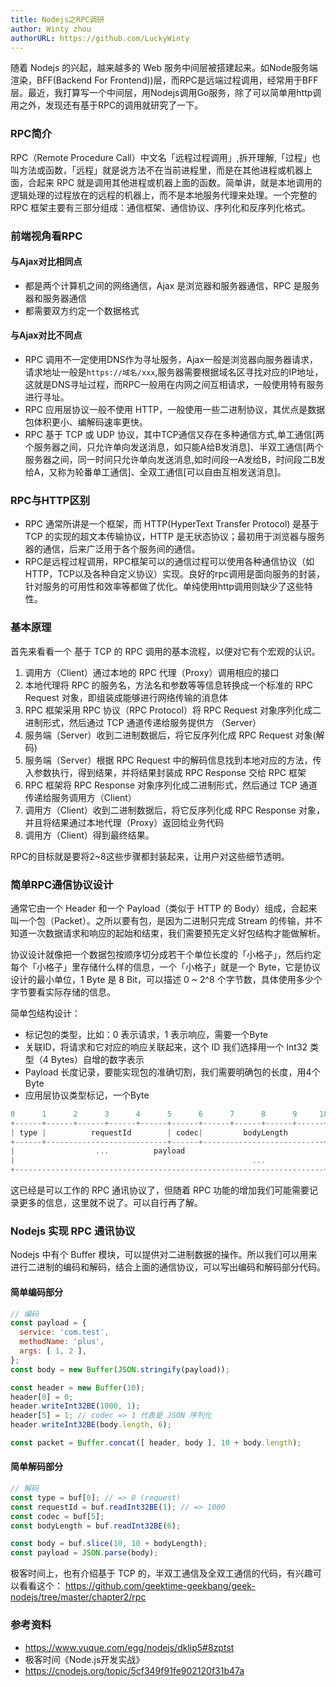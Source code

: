 ```yaml
---
title: Nodejs之RPC调研
author: Winty zhou
authorURL: https://github.com/LuckyWinty
---
```


随着 Nodejs 的兴起，越来越多的 Web 服务中间层被搭建起来。如Node服务端渲染，BFF(Backend For Frontend))层，而RPC是远端过程调用，经常用于BFF层。最近，我打算写一个中间层，用Nodejs调用Go服务，除了可以简单用http调用之外，发现还有基于RPC的调用就研究了一下。
<!--truncate-->
### RPC简介
RPC（Remote Procedure Call）中文名「远程过程调用」,拆开理解,「过程」也叫方法或函数，「远程」就是说方法不在当前进程里，而是在其他进程或机器上面，合起来 RPC 就是调用其他进程或机器上面的函数。简单讲，就是本地调用的逻辑处理的过程放在的远程的机器上，而不是本地服务代理来处理。一个完整的 RPC 框架主要有三部分组成：通信框架、通信协议、序列化和反序列化格式。

### 前端视角看RPC
#### 与Ajax对比相同点
+ 都是两个计算机之间的网络通信，Ajax 是浏览器和服务器通信，RPC 是服务器和服务器通信
+ 都需要双方约定一个数据格式
#### 与Ajax对比不同点
+ RPC 调用不一定使用DNS作为寻址服务，Ajax一般是浏览器向服务器请求，请求地址一般是`https://域名/xxx`,服务器需要根据域名区寻找对应的IP地址，这就是DNS寻址过程，而RPC一般用在内网之间互相请求，一般使用特有服务进行寻址。
+ RPC 应用层协议一般不使用 HTTP，一般使用一些二进制协议，其优点是数据包体积更小、编解码速率更快。
+ RPC 基于 TCP 或 UDP 协议，其中TCP通信又存在多种通信方式,单工通信[两个服务器之间，只允许单向发送消息，如只能A给B发消息]、半双工通信[两个服务器之间，同一时间只允许单向发送消息,如时间段一A发给B，时间段二B发给A，又称为轮番单工通信]、全双工通信[可以自由互相发送消息]。

### RPC与HTTP区别
+ RPC 通常所讲是一个框架，而 HTTP(HyperText Transfer Protocol) 是基于 TCP 的实现的超文本传输协议，HTTP 是无状态协议；最初用于浏览器与服务器的通信，后来广泛用于各个服务间的通信。
+ RPC是远程过程调用，RPC框架可以的通信过程可以使用各种通信协议（如 HTTP，TCP以及各种自定义协议）实现。良好的rpc调用是面向服务的封装，针对服务的可用性和效率等都做了优化。单纯使用http调用则缺少了这些特性。
### 基本原理
首先来看看一个 基于 TCP 的 RPC 调用的基本流程，以便对它有个宏观的认识。

1. 调用方（Client）通过本地的 RPC 代理（Proxy）调用相应的接口
2. 本地代理将 RPC 的服务名，方法名和参数等等信息转换成一个标准的 RPC Request 对象，即组装成能够进行网络传输的消息体
3. RPC 框架采用 RPC 协议（RPC Protocol）将 RPC Request 对象序列化成二进制形式，然后通过 TCP 通道传递给服务提供方 （Server）
4. 服务端（Server）收到二进制数据后，将它反序列化成 RPC Request 对象(解码)
5. 服务端（Server）根据 RPC Request 中的解码信息找到本地对应的方法，传入参数执行，得到结果，并将结果封装成 RPC Response 交给 RPC 框架
6. RPC 框架将 RPC Response 对象序列化成二进制形式，然后通过 TCP 通道传递给服务调用方（Client）
7. 调用方（Client）收到二进制数据后，将它反序列化成 RPC Response 对象，并且将结果通过本地代理（Proxy）返回给业务代码
8. 调用方（Client）得到最终结果。

RPC的目标就是要将2~8这些步骤都封装起来，让用户对这些细节透明。
### 简单RPC通信协议设计
通常它由一个 Header 和一个 Payload（类似于 HTTP 的 Body）组成，合起来叫一个包（Packet）。之所以要有包，是因为二进制只完成 Stream 的传输，并不知道一次数据请求和响应的起始和结束，我们需要预先定义好包结构才能做解析。

协议设计就像把一个数据包按顺序切分成若干个单位长度的「小格子」，然后约定每个「小格子」里存储什么样的信息，一个「小格子」就是一个 Byte，它是协议设计的最小单位，1 Byte 是 8 Bit，可以描述 0 ~ 2^8 个字节数，具体使用多少个字节要看实际存储的信息。

简单包结构设计：
+ 标记包的类型，比如：0 表示请求，1 表示响应，需要一个Byte
+ 关联ID，将请求和它对应的响应关联起来，这个 ID 我们选择用一个 Int32 类型（4 Bytes）自增的数字表示
+ Payload 长度记录，要能实现包的准确切割，我们需要明确包的长度，用4个Byte
+ 应用层协议类型标记，一个Byte

```js
0      1      2      3      4      5      6      7      8      9     10
+------+------+------+------+------+------+------+------+------+------+
| type |          requestId        | codec|         bodyLength        |
+------+---------------------------+------+---------------------------+
|                  ...          payload                               |
|                                                     ...             |
+---------------------------------------------------------------------+
```
这已经是可以工作的 RPC 通讯协议了，但随着 RPC 功能的增加我们可能需要记录更多的信息，这里就不说了。可以自行再了解。
### Nodejs 实现 RPC 通讯协议
Nodejs 中有个 Buffer 模块，可以提供对二进制数据的操作。所以我们可以用来进行二进制的编码和解码，结合上面的通信协议，可以写出编码和解码部分代码。
#### 简单编码部分
```js
// 编码
const payload = {
  service: 'com.test',
  methodName: 'plus',
  args: [ 1, 2 ],
};
const body = new Buffer(JSON.stringify(payload));

const header = new Buffer(10);
header[0] = 0;
header.writeInt32BE(1000, 1);
header[5] = 1; // codec => 1 代表是 JSON 序列化
header.writeInt32BE(body.length, 6);

const packet = Buffer.concat([ header, body ], 10 + body.length);
```
#### 简单解码部分
```js
// 解码
const type = buf[0]; // => 0 (request)
const requestId = buf.readInt32BE(1); // => 1000
const codec = buf[5];
const bodyLength = buf.readInt32BE(6);

const body = buf.slice(10, 10 + bodyLength);
const payload = JSON.parse(body);
```

极客时间上，也有介绍基于 TCP 的，半双工通信及全双工通信的代码，有兴趣可以看看这个：
https://github.com/geektime-geekbang/geek-nodejs/tree/master/chapter2/rpc

### 参考资料
+ https://www.yuque.com/egg/nodejs/dklip5#8zptst
+ 极客时间《Node.js开发实战》
+ https://cnodejs.org/topic/5cf349f91fe902120f31b47a
